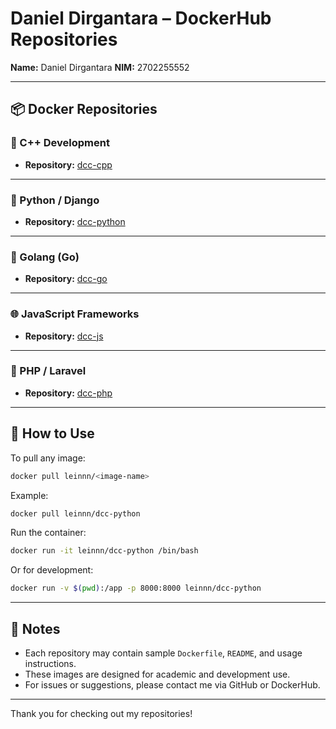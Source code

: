 # Daniel Dirgantara – DockerHub Repositories

**Name:** Daniel Dirgantara
**NIM:** 2702255552

---

## 📦 Docker Repositories

### 🔧 C++ Development

* **Repository:** [dcc-cpp](https://hub.docker.com/repository/docker/leinnn/dcc-cpp/general)

---

### 🐍 Python / Django

* **Repository:** [dcc-python](https://hub.docker.com/repository/docker/leinnn/dcc-python/general)

---

### 🥀 Golang (Go)

* **Repository:** [dcc-go](https://hub.docker.com/repository/docker/leinnn/dcc-go)

---

### 🌐 JavaScript Frameworks

* **Repository:** [dcc-js](https://hub.docker.com/repository/docker/leinnn/dcc-js)

---

### 🐘 PHP / Laravel

* **Repository:** [dcc-php](https://hub.docker.com/repository/docker/leinnn/dcc-php/general)

---

## 🧰 How to Use

To pull any image:

```bash
docker pull leinnn/<image-name>
```

Example:

```bash
docker pull leinnn/dcc-python
```

Run the container:

```bash
docker run -it leinnn/dcc-python /bin/bash
```

Or for development:

```bash
docker run -v $(pwd):/app -p 8000:8000 leinnn/dcc-python
```

---

## 📝 Notes

* Each repository may contain sample `Dockerfile`, `README`, and usage instructions.
* These images are designed for academic and development use.
* For issues or suggestions, please contact me via GitHub or DockerHub.

---

Thank you for checking out my repositories!
